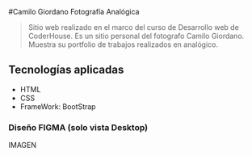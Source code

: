 #Camilo Giordano Fotografía Analógica

> Sitio web realizado en el marco del curso de Desarrollo web de CoderHouse.
Es un sitio personal del fotografo Camilo Giordano. Muestra su portfolio de trabajos realizados en analógico.

## Tecnologías aplicadas
- HTML
- CSS
- FrameWork: BootStrap

### Diseño FIGMA (solo vista Desktop)

IMAGEN